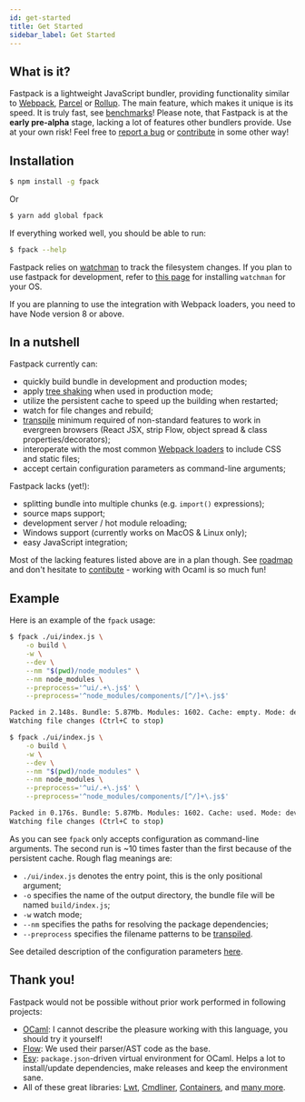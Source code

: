 ```yaml
---
id: get-started
title: Get Started
sidebar_label: Get Started
---
```


## What is it?

Fastpack is a lightweight JavaScript bundler, providing functionality similar
to [Webpack](https://webpack.js.org/), [Parcel](https://parceljs.org/) or
[Rollup](https://rollupjs.org/). The main feature, which makes it unique is its
speed. It is truly fast, see [benchmarks](benchmarks.html)! Please note, that
Fastpack is at the **early pre-alpha** stage, lacking a lot of features other
bundlers provide. Use at your own risk! Feel free to [report a
bug](https://github.com/fastpack/fastpack/issues) or
[contribute](contribute.html) in some other way!

## Installation

```Bash
$ npm install -g fpack
```
Or
```Bash
$ yarn add global fpack
```

If everything worked well, you should be able to run:
```Bash
$ fpack --help
```

Fastpack relies on [watchman](https://facebook.github.io/watchman/) to track
the filesystem changes. If you plan to use fastpack for development, refer to
[this page](https://facebook.github.io/watchman/docs/install.html) for
installing `watchman` for your OS.

If you are planning to use the integration with Webpack loaders, you need to
have Node version 8 or above.

## In a nutshell

Fastpack currently can:
- quickly build bundle in development and production modes;
- apply [tree
  shaking](https://developer.mozilla.org/en-US/docs/Glossary/Tree_shaking) when
  used in production mode;
- utilize the persistent cache to speed up the building when restarted;
- watch for file changes and rebuild;
- [transpile](transpilers.md) minimum required of non-standard features to
  work in evergreen browsers (React JSX, strip Flow, object spread & class
  properties/decorators);
- interoperate with the most common [Webpack loaders](webpack-loaders.md) to
  include CSS and static files;
- accept certain configuration parameters as command-line arguments;

Fastpack lacks (yet!):
- splitting bundle into multiple chunks (e.g. `import()` expressions);
- source maps support;
- development server / hot module reloading;
- Windows support (currently works on MacOS & Linux only);
- easy JavaScript integration;

Most of the lacking features listed above are in a plan though. See
[roadmap](roadmap.md) and don't hesitate to [contibute](contribute.md) -
working with Ocaml is so much fun!

## Example

Here is an example of the `fpack` usage:
```bash
$ fpack ./ui/index.js \
    -o build \
    -w \
    --dev \
    --nm "$(pwd)/node_modules" \
    --nm node_modules \
    --preprocess='^ui/.+\.js$' \
    --preprocess='^node_modules/components/[^/]+\.js$'

Packed in 2.148s. Bundle: 5.87Mb. Modules: 1602. Cache: empty. Mode: development.
Watching file changes (Ctrl+C to stop)

$ fpack ./ui/index.js \
    -o build \
    -w \
    --dev \
    --nm "$(pwd)/node_modules" \
    --nm node_modules \
    --preprocess='^ui/.+\.js$' \
    --preprocess='^node_modules/components/[^/]+\.js$'

Packed in 0.176s. Bundle: 5.87Mb. Modules: 1602. Cache: used. Mode: development.
Watching file changes (Ctrl+C to stop)
```
As you can see `fpack` only accepts configuration as command-line arguments.
The second run is ~10 times faster than the first because of the persistent
cache. Rough flag meanings are:
- `./ui/index.js` denotes the entry point, this is the only positional
  argument;
- `-o` specifies the name of the output directory, the bundle file will be
  named `build/index.js`;
- `-w` watch mode;
- `--nm` specifies the paths for resolving the package dependencies;
- `--preprocess` specifies the filename patterns to be
  [transpiled](transpilers.html).

See detailed description of the configuration parameters [here](configuration.html).


## Thank you!

Fastpack would not be possible without prior work performed in following projects:

- [OCaml](http://ocaml.org/): I cannot describe the pleasure working with this
  language, you should try it yourself!
- [Flow](https://flow.org/): We used their parser/AST code as the base.
- [Esy](https://esy.sh/): `package.json`-driven virtual environment for OCaml.
  Helps a lot to install/update dependencies, make releases and keep
  the environment sane.
- All of these great libraries: [Lwt](https://ocsigen.org/lwt/),
  [Cmdliner](http://erratique.ch/software/cmdliner),
  [Containers](https://c-cube.github.io/ocaml-containers/), and [many
  more](https://github.com/fastpack/fastpack/blob/master/package.json#L38).

